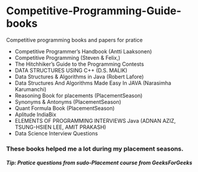 # Competitive-Programming-Guide-books
Competitive programming books and papers for pratice
<ul>
  <li>Competitive Programmer’s Handbook (Antti Laaksonen)</li>
   <li>Competitive Programming (Steven & Felix,)</li>
  <li>The Hitchhiker’s Guide to the Programming Contests</li>
  
  <li>DATA STRUCTURES USING C++ (D.S. MALIK)</li>
  <li>Data Structures & Algorithms in Java (Robert Lafore)</li>
  <li>Data Structures And Algorithms Made Easy In JAVA (Narasimha Karumanchi)</li>
  
  <li>Reasoning Book for placements (PlacementSeason)</li>  
  <li>Synonyms & Antonyms (PlacementSeason)</li>
   <li> Quant Formula Book (PlacementSeason)</li>  
  <li>Aplitude IndiaBix</li> 
  
  <li>ELEMENTS OF PROGRAMMING INTERVIEWS Java (ADNAN AZIZ, TSUNG-HSIEN LEE, AMIT PRAKASH)</li>
   <li>Data Science Interview Questions</li>
    
  
 </ul>
 
 <h3> These books helped me a lot during my placement seasons.</h3>
 
 <h5>Tip: Pratice questions from sudo-Placement course from GeeksForGeeks</h5> 

